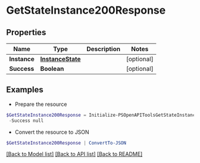 # GetStateInstance200Response
## Properties

Name | Type | Description | Notes
------------ | ------------- | ------------- | -------------
**Instance** | [**InstanceState**](InstanceState.md) |  | [optional] 
**Success** | **Boolean** |  | [optional] 

## Examples

- Prepare the resource
```powershell
$GetStateInstance200Response = Initialize-PSOpenAPIToolsGetStateInstance200Response  -Instance null `
 -Success null
```

- Convert the resource to JSON
```powershell
$GetStateInstance200Response | ConvertTo-JSON
```

[[Back to Model list]](../README.md#documentation-for-models) [[Back to API list]](../README.md#documentation-for-api-endpoints) [[Back to README]](../README.md)

